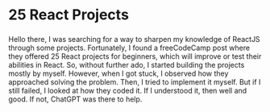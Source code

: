 <h1 align="left">25 React Projects</h1>

###

<p align="left">Hello there, I was searching for a way to sharpen my knowledge of ReactJS through some projects. Fortunately, I found a freeCodeCamp post where they offered 25 React projects for beginners, which will improve or test their abilities in React. So, without further ado, I started building the projects mostly by myself. However, when I got stuck, I observed how they approached solving the problem. Then, I tried to implement it myself. But if I still failed, I looked at how they coded it. If I understood it, then well and good. If not, ChatGPT was there to help.</p>

###
